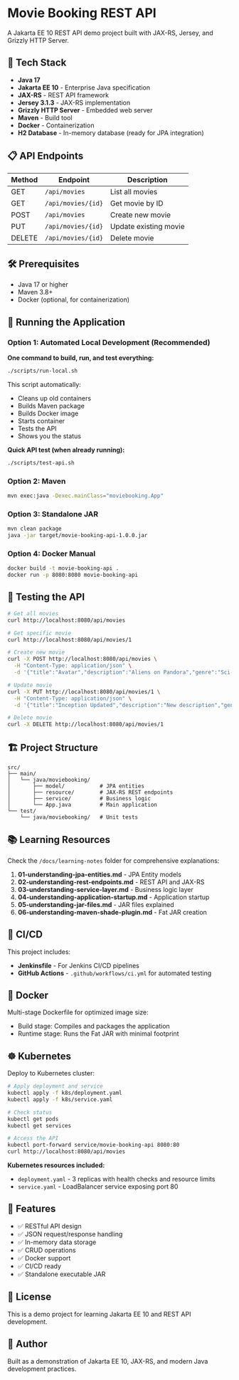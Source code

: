 # Movie Booking REST API

A Jakarta EE 10 REST API demo project built with JAX-RS, Jersey, and Grizzly HTTP Server.

## 🚀 Tech Stack

- **Java 17**
- **Jakarta EE 10** - Enterprise Java specification
- **JAX-RS** - REST API framework
- **Jersey 3.1.3** - JAX-RS implementation
- **Grizzly HTTP Server** - Embedded web server
- **Maven** - Build tool
- **Docker** - Containerization
- **H2 Database** - In-memory database (ready for JPA integration)

## 📋 API Endpoints

| Method | Endpoint | Description |
|--------|----------|-------------|
| GET | `/api/movies` | List all movies |
| GET | `/api/movies/{id}` | Get movie by ID |
| POST | `/api/movies` | Create new movie |
| PUT | `/api/movies/{id}` | Update existing movie |
| DELETE | `/api/movies/{id}` | Delete movie |

## 🛠️ Prerequisites

- Java 17 or higher
- Maven 3.8+
- Docker (optional, for containerization)

## 🏃 Running the Application

### Option 1: Automated Local Development (Recommended)

**One command to build, run, and test everything:**

```bash
./scripts/run-local.sh
```

This script automatically:
- Cleans up old containers
- Builds Maven package
- Builds Docker image
- Starts container
- Tests the API
- Shows you the status

**Quick API test (when already running):**

```bash
./scripts/test-api.sh
```

### Option 2: Maven

```bash
mvn exec:java -Dexec.mainClass="moviebooking.App"
```

### Option 3: Standalone JAR

```bash
mvn clean package
java -jar target/movie-booking-api-1.0.0.jar
```

### Option 4: Docker Manual

```bash
docker build -t movie-booking-api .
docker run -p 8080:8080 movie-booking-api
```

## 🧪 Testing the API

```bash
# Get all movies
curl http://localhost:8080/api/movies

# Get specific movie
curl http://localhost:8080/api/movies/1

# Create new movie
curl -X POST http://localhost:8080/api/movies \
  -H "Content-Type: application/json" \
  -d '{"title":"Avatar","description":"Aliens on Pandora","genre":"Sci-Fi","durationMinutes":162,"price":14.0}'

# Update movie
curl -X PUT http://localhost:8080/api/movies/1 \
  -H "Content-Type: application/json" \
  -d '{"title":"Inception Updated","description":"New description","genre":"Sci-Fi","durationMinutes":148,"price":15.0}'

# Delete movie
curl -X DELETE http://localhost:8080/api/movies/1
```

## 🏗️ Project Structure

```
src/
├── main/
│   └── java/moviebooking/
│       ├── model/           # JPA entities
│       ├── resource/        # JAX-RS REST endpoints
│       ├── service/         # Business logic
│       └── App.java         # Main application
└── test/
    └── java/moviebooking/   # Unit tests
```

## 📚 Learning Resources

Check the `/docs/learning-notes` folder for comprehensive explanations:

1. **01-understanding-jpa-entities.md** - JPA Entity models
2. **02-understanding-rest-endpoints.md** - REST API and JAX-RS
3. **03-understanding-service-layer.md** - Business logic layer
4. **04-understanding-application-startup.md** - Application startup
5. **05-understanding-jar-files.md** - JAR files explained
6. **06-understanding-maven-shade-plugin.md** - Fat JAR creation

## 🔄 CI/CD

This project includes:

- **Jenkinsfile** - For Jenkins CI/CD pipelines
- **GitHub Actions** - `.github/workflows/ci.yml` for automated testing

## 🐳 Docker

Multi-stage Dockerfile for optimized image size:
- Build stage: Compiles and packages the application
- Runtime stage: Runs the Fat JAR with minimal footprint

## ☸️ Kubernetes

Deploy to Kubernetes cluster:

```bash
# Apply deployment and service
kubectl apply -f k8s/deployment.yaml
kubectl apply -f k8s/service.yaml

# Check status
kubectl get pods
kubectl get services

# Access the API
kubectl port-forward service/movie-booking-api 8080:80
curl http://localhost:8080/api/movies
```

**Kubernetes resources included:**
- `deployment.yaml` - 3 replicas with health checks and resource limits
- `service.yaml` - LoadBalancer service exposing port 80

## 🎯 Features

- ✅ RESTful API design
- ✅ JSON request/response handling
- ✅ In-memory data storage
- ✅ CRUD operations
- ✅ Docker support
- ✅ CI/CD ready
- ✅ Standalone executable JAR

## 📝 License

This is a demo project for learning Jakarta EE 10 and REST API development.

## 👤 Author

Built as a demonstration of Jakarta EE 10, JAX-RS, and modern Java development practices.
